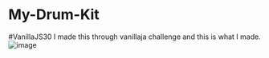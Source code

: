# My-Drum-Kit
#VanillaJS30 I made this through vanillaja challenge and this is what I made.
![image](https://user-images.githubusercontent.com/78221707/120032447-d1b4cd00-c017-11eb-8d58-41b13d90f90f.png)
